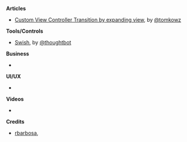 
**Articles**

* [Custom View Controller Transition by expanding view](http://szulctomasz.com/2016/05/14/ios-custom-view-controller-transtion-by-expanding-view.html), by [@tomkowz](https://twitter.com/tomkowz)


**Tools/Controls**

* [Swish](https://github.com/thoughtbot/Swish), by [@thoughtbot](https://twitter.com/thoughtbot)

**Business**

*

**UI/UX**

*

**Videos**

*

**Credits**

* [rbarbosa](https://github.com/rbarbosa),
